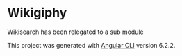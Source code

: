 # Wikigiphy

Wikisearch has been relegated to a sub module



This project was generated with [Angular CLI](https://github.com/angular/angular-cli) version 6.2.2.
